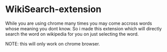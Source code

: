 # WikiSearch-extension
While you are using chrome many times you may come accross words whose meaning you dont know.
So i made this extension which will directly search the word on wikipedia for you on just selecting the word.


NOTE: this will only work on chrome browser.

